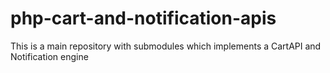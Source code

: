 # php-cart-and-notification-apis
This is a main repository with submodules which implements a CartAPI and Notification engine
